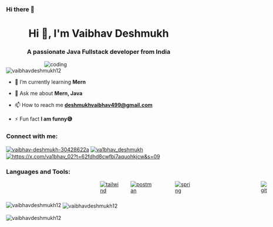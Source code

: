 ### Hi there 👋

<h1 align="center">Hi 👋, I'm Vaibhav Deshmukh</h1>
<h3 align="center">A passionate Java Fullstack developer from India</h3>
<img align="right" alt="coding" width="400" src="https://camo.githubusercontent.com/cae12fddd9d6982901d82580bdf321d81fb299141098ca1c2d4891870827bf17/68747470733a2f2f6d69726f2e6d656469756d2e636f6d2f6d61782f313336302f302a37513379765349765f7430696f4a2d5a2e676966">

<p align="left"> <img src="https://komarev.com/ghpvc/?username=vaibhavdeshmukh12&label=Profile%20views&color=0e75b6&style=flat" alt="vaibhavdeshmukh12" /> </p>

- 🌱 I’m currently learning **Mern**

- 💬 Ask me about **Mern, Java**

- 📫 How to reach me **deshmukhvaibhav499@gmail.com**

- ⚡ Fun fact **I am funny😅**

<h3 align="left">Connect with me:</h3>
<p align="left">
<a href="https://linkedin.com/in/vaibhav-deshmukh-30428622a" target="blank"><img align="center" src="https://raw.githubusercontent.com/rahuldkjain/github-profile-readme-generator/master/src/images/icons/Social/linked-in-alt.svg" alt="vaibhav-deshmukh-30428622a" height="30" width="40" /></a>
<a href="https://instagram.com/va1bhav_deshmukh" target="blank"><img align="center" src="https://raw.githubusercontent.com/rahuldkjain/github-profile-readme-generator/master/src/images/icons/Social/instagram.svg" alt="va1bhav_deshmukh" height="30" width="40" /></a>
<a href="https://twitter.com/https://x.com/va1bhav_02?t=62fdhd8cwfbi7aquohkjcw&s=09" target="blank"><img align="center" src="https://raw.githubusercontent.com/rahuldkjain/github-profile-readme-generator/master/src/images/icons/Social/twitter.svg" alt="https://x.com/va1bhav_02?t=62fdhd8cwfbi7aquohkjcw&s=09" height="30" width="40" /></a>
</p>

<h3 align="left">Languages and Tools:</h3>
<p align="left" style="display: flex; flex; gap: 2rem;">
	<a href="https://reactjs.org/" target="_blank" rel="noreferrer"> <img
			src="https://raw.githubusercontent.com/devicons/devicon/master/icons/react/react-original-wordmark.svg"
			alt="react" width="40" height="40" /> </a>
	<a href="https://nodejs.org" target="_blank" rel="noreferrer">
		<img src="https://raw.githubusercontent.com/devicons/devicon/master/icons/nodejs/nodejs-original-wordmark.svg"
			alt="nodejs" width="40" height="40" /> </a>
	<a href="https://developer.mozilla.org/en-US/docs/Web/JavaScript" target="_blank" rel="noreferrer"> <img
			src="https://raw.githubusercontent.com/devicons/devicon/master/icons/javascript/javascript-original.svg"
			alt="javascript" width="40" height="40" /> </a>
	<a href="https://www.java.com" target="_blank" rel="noreferrer">
		<img src="https://raw.githubusercontent.com/devicons/devicon/master/icons/java/java-original.svg" alt="java"
			width="40" height="40" /> </a>
	<a href="https://www.mongodb.com/" target="_blank" rel="noreferrer"> <img
			src="https://raw.githubusercontent.com/devicons/devicon/master/icons/mongodb/mongodb-original-wordmark.svg"
			alt="mongodb" width="40" height="40" /> </a>
	<a href="https://www.mysql.com/" target="_blank" rel="noreferrer">
		<img src="https://raw.githubusercontent.com/devicons/devicon/master/icons/mysql/mysql-original-wordmark.svg"
			alt="mysql" width="40" height="40" /> </a>
	<a href="https://www.w3.org/html/" target="_blank" rel="noreferrer"> <img
			src="https://raw.githubusercontent.com/devicons/devicon/master/icons/html5/html5-original-wordmark.svg"
			alt="html5" width="40" height="40" /> </a>
	<a href="https://www.oracle.com/" target="_blank" rel="noreferrer">
		<img src="https://raw.githubusercontent.com/devicons/devicon/master/icons/oracle/oracle-original.svg" alt="oracle"
			width="40" height="40" /> </a>
	<a href="https://tailwindcss.com/" target="_blank" rel="noreferrer"> <img
			src="https://www.vectorlogo.zone/logos/tailwindcss/tailwindcss-icon.svg" alt="tailwind" width="40" height="40" />
	</a>
	<a href="https://postman.com" target="_blank" rel="noreferrer">
		<img src="https://www.vectorlogo.zone/logos/getpostman/getpostman-icon.svg" alt="postman" width="40" height="40" />
	</a>
	<a href="https://redux.js.org" target="_blank" rel="noreferrer">
		<img src="https://raw.githubusercontent.com/devicons/devicon/master/icons/redux/redux-original.svg" alt="redux"
			width="40" height="40" /> </a>
	<a href="https://spring.io/" target="_blank" rel="noreferrer"> <img
			src="https://www.vectorlogo.zone/logos/springio/springio-icon.svg" alt="spring" width="40" height="40" />
	</a>
	<a href="https://getbootstrap.com" target="_blank" rel="noreferrer"> <img
			src="https://raw.githubusercontent.com/devicons/devicon/master/icons/bootstrap/bootstrap-plain-wordmark.svg"
			alt="bootstrap" width="40" height="40" /> </a>
	<a href="https://www.cprogramming.com/" target="_blank" rel="noreferrer"> <img
			src="https://raw.githubusercontent.com/devicons/devicon/master/icons/c/c-original.svg" alt="c" width="40"
			height="40" /> </a>
	<a href="https://www.w3schools.com/cpp/" target="_blank" rel="noreferrer">
		<img src="https://raw.githubusercontent.com/devicons/devicon/master/icons/cplusplus/cplusplus-original.svg"
			alt="cplusplus" width="40" height="40" /> </a>
	<a href="https://www.w3schools.com/css/" target="_blank" rel="noreferrer"> <img
			src="https://raw.githubusercontent.com/devicons/devicon/master/icons/css3/css3-original-wordmark.svg" alt="css3"
			width="40" height="40" /> </a>
	<a href="https://expressjs.com" target="_blank" rel="noreferrer">
		<img src="https://raw.githubusercontent.com/devicons/devicon/master/icons/express/express-original-wordmark.svg"
			alt="express" width="40" height="40" /> </a>
	<a href="https://git-scm.com/" target="_blank" rel="noreferrer"> <img
			src="https://www.vectorlogo.zone/logos/git-scm/git-scm-icon.svg" alt="git" width="40" height="40" /> </a>
</p>

<p><img align="left" src="https://github-readme-stats.vercel.app/api/top-langs?username=vaibhavdeshmukh12&show_icons=true&locale=en&layout=compact" alt="vaibhavdeshmukh12" /></p>

<p>&nbsp;<img align="center" src="https://github-readme-stats.vercel.app/api?username=vaibhavdeshmukh12&show_icons=true&locale=en" alt="vaibhavdeshmukh12" /></p>

<p><img align="center" src="https://github-readme-streak-stats.herokuapp.com/?user=vaibhavdeshmukh12&" alt="vaibhavdeshmukh12" /></p>

